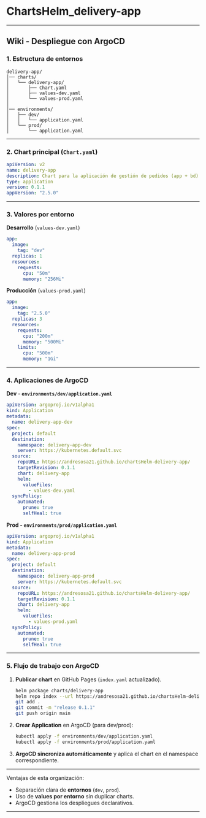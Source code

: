 # ChartsHelm_delivery-app

---

## Wiki - Despliegue con ArgoCD

### 1. Estructura de entornos

```
delivery-app/
│── charts/
│   └── delivery-app/
│       ├── Chart.yaml
│       ├── values-dev.yaml
│       └── values-prod.yaml
│
│── environments/
│   ├── dev/
│   │   └── application.yaml
│   └── prod/
│       └── application.yaml
```

---

### 2. Chart principal (`Chart.yaml`)

```yaml
apiVersion: v2
name: delivery-app
description: Chart para la aplicación de gestión de pedidos (app + bd)
type: application
version: 0.1.1
appVersion: "2.5.0"
```

---

### 3. Valores por entorno

**Desarrollo** (`values-dev.yaml`)

```yaml
app:
  image:
    tag: "dev"
  replicas: 1
  resources:
    requests:
      cpu: "50m"
      memory: "256Mi"
```

**Producción** (`values-prod.yaml`)

```yaml
app:
  image:
    tag: "2.5.0"
  replicas: 3
  resources:
    requests:
      cpu: "200m"
      memory: "500Mi"
    limits:
      cpu: "500m"
      memory: "1Gi"
```

---

### 4. Aplicaciones de ArgoCD

**Dev - `environments/dev/application.yaml`**

```yaml
apiVersion: argoproj.io/v1alpha1
kind: Application
metadata:
  name: delivery-app-dev
spec:
  project: default
  destination:
    namespace: delivery-app-dev
    server: https://kubernetes.default.svc
  source:
    repoURL: https://andresosa21.github.io/chartsHelm-delivery-app/
    targetRevision: 0.1.1
    chart: delivery-app
    helm:
      valueFiles:
        - values-dev.yaml
  syncPolicy:
    automated:
      prune: true
      selfHeal: true
```

**Prod - `environments/prod/application.yaml`**

```yaml
apiVersion: argoproj.io/v1alpha1
kind: Application
metadata:
  name: delivery-app-prod
spec:
  project: default
  destination:
    namespace: delivery-app-prod
    server: https://kubernetes.default.svc
  source:
    repoURL: https://andresosa21.github.io/chartsHelm-delivery-app/
    targetRevision: 0.1.1
    chart: delivery-app
    helm:
      valueFiles:
        - values-prod.yaml
  syncPolicy:
    automated:
      prune: true
      selfHeal: true
```

---

### 5. Flujo de trabajo con ArgoCD

1. **Publicar chart** en GitHub Pages (`index.yaml` actualizado).

   ```bash
   helm package charts/delivery-app
   helm repo index --url https://andresosa21.github.io/chartsHelm-delivery-app/ .
   git add .
   git commit -m "release 0.1.1"
   git push origin main
   ```

2. **Crear Application** en ArgoCD (para dev/prod):

   ```bash
   kubectl apply -f environments/dev/application.yaml
   kubectl apply -f environments/prod/application.yaml
   ```

3. **ArgoCD sincroniza automáticamente** y aplica el chart en el namespace correspondiente.

---

Ventajas de esta organización:

* Separación clara de **entornos** (`dev`, `prod`).
* Uso de **values por entorno** sin duplicar charts.
* ArgoCD gestiona los despliegues declarativos.

---
